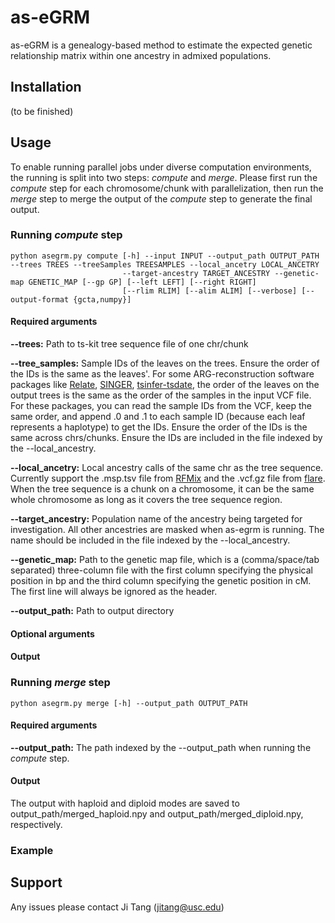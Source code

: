 # as-eGRM 
as-eGRM is a genealogy-based method to estimate the expected genetic relationship matrix within one ancestry in admixed populations.

## Installation
(to be finished)

## Usage
To enable running parallel jobs under diverse computation environments, the running is split into two steps:
*compute* and *merge*. Please first run the *compute* step for each chromosome/chunk with parallelization, then run the *merge* step to merge the output of the *compute* step to generate the final output.

### Running *compute* step
~~~
python asegrm.py compute [-h] --input INPUT --output_path OUTPUT_PATH --trees TREES --treeSamples TREESAMPLES --local_ancetry LOCAL_ANCETRY
                         --target-ancestry TARGET_ANCESTRY --genetic-map GENETIC_MAP [--gp GP] [--left LEFT] [--right RIGHT]
                         [--rlim RLIM] [--alim ALIM] [--verbose] [--output-format {gcta,numpy}]
~~~
#### Required arguments
**--trees:** Path to ts-kit tree sequence file of one chr/chunk

**--tree_samples:** Sample IDs of the leaves on the trees. Ensure the order of the IDs is the same as the leaves'. For some ARG-reconstruction software packages like [Relate](https://myersgroup.github.io/relate/index.html), [SINGER](https://github.com/popgenmethods/SINGER), [tsinfer-tsdate](https://github.com/tskit-dev/tsdate?tab=readme-ov-file), the order of the leaves on the output trees is the same as the order of the samples in the input VCF file. For these packages, you can read the sample IDs from the VCF, keep the same order, and append .0 and .1 to each sample ID (because each leaf represents a haplotype) to get the IDs. Ensure the order of the IDs is the same across chrs/chunks. Ensure the IDs are included in the file indexed by the --local_ancestry. 

**--local_ancetry:** Local ancestry calls of the same chr as the tree sequence. Currently support the .msp.tsv file from [RFMix](https://github.com/slowkoni/rfmix) and the .vcf.gz file from [flare](https://github.com/browning-lab/flare). When the tree sequence is a chunk on a chromosome, it can be the same whole chromosome as long as it covers the tree sequence region.

**--target_ancestry:** Population name of the ancestry being targeted for investigation. All other ancestries are masked when as-egrm is running. The name should be included in the file indexed by the --local_ancestry.

**--genetic_map:** Path to the genetic map file, which is a (comma/space/tab separated) three-column file with the first column specifying the physical position in bp and the third column specifying the genetic position in cM. The first line will always be ignored as the header.

**--output_path:** Path to output directory

#### Optional arguments

#### Output



### Running *merge* step
~~~
python asegrm.py merge [-h] --output_path OUTPUT_PATH
~~~
#### Required arguments
**--output_path:** The path indexed by the --output_path when running the *compute* step. 

#### Output
The output with haploid and diploid modes are saved to output_path/merged_haploid.npy and output_path/merged_diploid.npy, respectively.

### Example


## Support
Any issues please contact Ji Tang (jitang@usc.edu)
